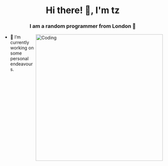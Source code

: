 <h1 align="center">Hi there! 👋, I'm tz</h1>
<h3 align="center">I am a random programmer from London 🤷</h3>
<img align="right" alt="Coding" width="400" src="https://user-images.githubusercontent.com/74038190/225813708-98b745f2-7d22-48cf-9150-083f1b00d6c9.gif">

- 🔭 I’m currently working on some personal endeavours.
